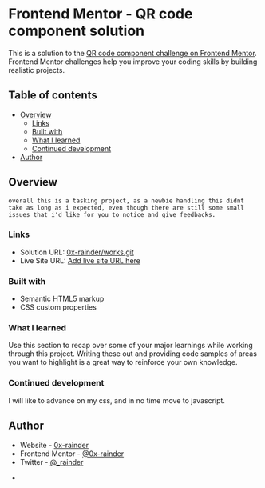 # Frontend Mentor - QR code component solution

This is a solution to the [QR code component challenge on Frontend Mentor](https://www.frontendmentor.io/challenges/qr-code-component-iux_sIO_H). Frontend Mentor challenges help you improve your coding skills by building realistic projects. 

## Table of contents

- [Overview](#overview)
  - [Links](#links)
  - [Built with](#built-with)
  - [What I learned](#what-i-learned)
  - [Continued development](#continued-development)
- [Author](#author)


## Overview
	overall this is a tasking project, as a newbie handling this didnt take as long as i expected, even though there are still some small issues that i'd like for you to notice and give feedbacks.

### Links

- Solution URL: [0x-rainder/works.git](https://github.com/0x-rainder/works.git)
- Live Site URL: [Add live site URL here](https://your-live-site-url.com)

### Built with

- Semantic HTML5 markup
- CSS custom properties

### What I learned

Use this section to recap over some of your major learnings while working through this project. Writing these out and providing code samples of areas you want to highlight is a great way to reinforce your own knowledge.


### Continued development
I will like to advance on my css, and in no time move to javascript.


## Author

- Website - [0x-rainder](https://www.your-site.com)
- Frontend Mentor - [@0x-rainder](https://www.frontendmentor.io/profile/0x-rainder)
- Twitter - [@_rainder](https://www.twitter.com/_rainder)
*
